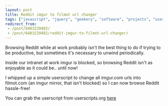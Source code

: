 ```yaml
---
layout: post
title: Reddit imgur to filmot url changer
tags: ["javascript", "jquery", "geekery", "software", "projects", "userscript", "chrome", "firefox", "reddit", "blog"]
redirect_from:
 - /post/6483220482/
 - /post/6483220482/reddit-imgur-to-filmot-url-changer/
---
```


Browsing Reddit while at work probably isn't the best thing to do if trying to be productive, but sometimes it's necessary to unwind periodically.

Inside our intranet at work imgur is blocked, so browsing Reddit isn't as enjoyable as it could be.. until now!

<!-- more -->

I whipped up a simple userscript to change all imgur.com urls into filmot.com (an imgur mirror, that isn't blocked) so I can now browse Reddit hassle-free!

You can grab the userscript from userscripts.org [here](http://userscripts.org/scripts/review/104691)
